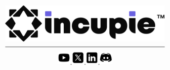 <p align="center">
  <a href="https://incupie.com">
    <picture>
      <source media="(prefers-color-scheme: dark)" srcset="assets/images/incupie_dark.svg">
      <img alt="incupie" src="assets/images/incupie_light.svg">
    </picture>
  </a>
</p>

<hr>



<p align="center">
  <a href="https://www.youtube.com/@incupie">
    <picture>
      <source media="(prefers-color-scheme: dark)" srcset="assets/icons/yt_dark.svg">
      <img alt="incupie" src="assets/icons/yt_light.svg" height="40px">
    </picture>
  </a>
  <a href="https://x.com/incupie">
    <picture>
      <source media="(prefers-color-scheme: dark)" srcset="assets/icons/x_dark.svg">
      <img alt="incupie" src="assets/icons/x_light.svg" height="40px">
    </picture>
  </a>
  <a href="https://www.linkedin.com/company/incupie">
    <picture>
      <source media="(prefers-color-scheme: dark)" srcset="assets/icons/linkedin_dark.svg">
      <img alt="incupie" src="assets/icons/linkedin_light.svg" height="40px">
    </picture>
  </a>
   <a href="https://discord.gg/7WsMfhweUs">
    <picture>
      <source media="(prefers-color-scheme: dark)" srcset="assets/icons/discord_dark.svg">
      <img alt="incupie" src="assets/icons/discord_light.svg" height="40px">
    </picture>
  </a>
</p>